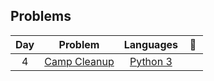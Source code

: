 


## Problems
| Day | Problem | Languages | :link: |
| :-: | - | :-: | :-: |
| 4 | [Camp Cleanup](https://github.com/dorijv/AdventOfCode/tree/main/Day_4) | [Python 3](https://github.com/dorijv/AdventOfCode/blob/main/Day_4/CampCleanup.py) | <img src="https://adventofcode.com/favicon.png" width="16"> |
